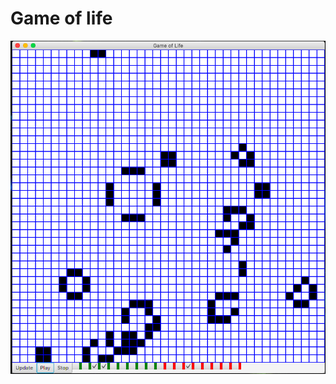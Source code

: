 # Game of life

![Screenshot](https://raw.githubusercontent.com/aol1306/game-of-life/master/screenshot/ss1.png)